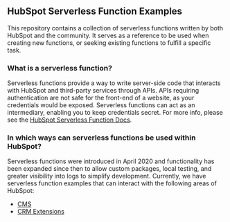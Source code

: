 ## HubSpot Serverless Function Examples

This repository contains a collection of serverless functions written by both HubSpot and the community. It serves as a reference to be used when creating new functions, or seeking existing functions to fulfill a specific task.

### What is a serverless function?
Serverless functions provide a way to write server-side code that interacts with HubSpot and third-party services through APIs. APIs requiring authentication are not safe for the front-end of a website, as your credentials would be exposed. Serverless functions can act as an intermediary, enabling you to keep credentials secret. For more info, please see the [HubSpot Serverless Function Docs](https://developers.hubspot.com/docs/cms/features/serverless-functions).

### In which ways can serverless functions be used within HubSpot?
Serverless functions were introduced in April 2020 and functionality has been expanded since then to allow custom packages, local testing, and greater visibility into logs to simplify development. Currently, we have serverless function examples that can interact with the following areas of HubSpot:

- [CMS](cms/README.md)
- [CRM Extensions](crm-extensions/README.md)
